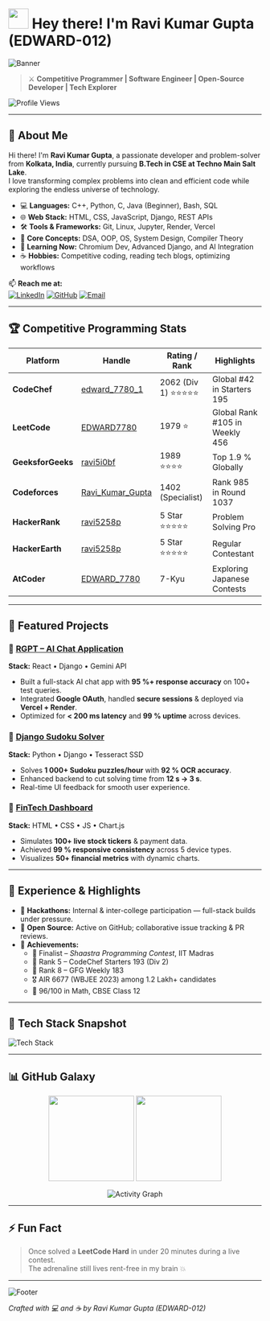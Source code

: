 # <img src="https://media.giphy.com/media/hvRJCLFzcasrR4ia7z/giphy.gif" width="40px"> Hey there! I'm **Ravi Kumar Gupta (EDWARD-012)**  

![Banner](https://capsule-render.vercel.app/api?type=waving&color=gradient&height=230&section=header&text=Ravi%20Kumar%20Gupta%20|%20Code%20Warrior&fontSize=45&fontColor=ffffff&animation=twinkling)

> ⚔️ **Competitive Programmer | Software Engineer | Open-Source Developer | Tech Explorer**

![Profile Views](https://komarev.com/ghpvc/?username=EDWARD-012&color=brightgreen&style=for-the-badge)

---

## 🧠 About Me

Hi there! I'm **Ravi Kumar Gupta**, a passionate developer and problem-solver from **Kolkata, India**, currently pursuing **B.Tech in CSE at Techno Main Salt Lake**.  
I love transforming complex problems into clean and efficient code while exploring the endless universe of technology.

- 💻 **Languages:** C++, Python, C, Java (Beginner), Bash, SQL  
- 🌐 **Web Stack:** HTML, CSS, JavaScript, Django, REST APIs  
- 🛠️ **Tools & Frameworks:** Git, Linux, Jupyter, Render, Vercel  
- 🧩 **Core Concepts:** DSA, OOP, OS, System Design, Compiler Theory  
- 🚀 **Learning Now:** Chromium Dev, Advanced Django, and AI Integration  
- ☕ **Hobbies:** Competitive coding, reading tech blogs, optimizing workflows

📫 **Reach me at:**  
[![LinkedIn](https://img.shields.io/badge/LinkedIn-0077B5?style=for-the-badge&logo=linkedin&logoColor=white)](https://linkedin.com/in/edward7780)
[![GitHub](https://img.shields.io/badge/GitHub-000?style=for-the-badge&logo=github)](https://github.com/EDWARD-012)
[![Email](https://img.shields.io/badge/Email-D14836?style=for-the-badge&logo=gmail&logoColor=white)](mailto:ravi5258p@gmail.com)

---

## 🏆 Competitive Programming Stats

| Platform | Handle | Rating / Rank | Highlights |
|-----------|---------|---------------|-------------|
| **CodeChef** | [edward_7780_1](https://www.codechef.com/users/edward_7780_1) | 2062 (Div 1) ⭐⭐⭐⭐⭐ | Global #42 in Starters 195 |
| **LeetCode** | [EDWARD7780](https://leetcode.com/u/EDWARD7780/) | 1979 ⭐ | Global Rank #105 in Weekly 456 |
| **GeeksforGeeks** | [ravi5i0bf](https://www.geeksforgeeks.org/user/ravi5i0bf/) | 1989 ⭐⭐⭐⭐ | Top 1.9 % Globally |
| **Codeforces** | [Ravi_Kumar_Gupta](https://codeforces.com/profile/Ravi_Kumar_Gupta) | 1402 (Specialist) | Rank 985 in Round 1037 |
| **HackerRank** | [ravi5258p](https://www.hackerrank.com/profile/ravi5258p) | 5 Star ⭐⭐⭐⭐⭐ | Problem Solving Pro |
| **HackerEarth** | [ravi5258p](https://www.hackerearth.com/@ravi5258p/) | 5 Star ⭐⭐⭐⭐⭐ | Regular Contestant |
| **AtCoder** | [EDWARD_7780](https://atcoder.jp/users/EDWARD_7780) | 7-Kyu | Exploring Japanese Contests |

---

## 🚀 Featured Projects

### 🧠 [**RGPT – AI Chat Application**](https://github.com/EDWARD-012/RGPT-Chat-App)
**Stack:** React • Django • Gemini API  
- Built a full-stack AI chat app with **95 %+ response accuracy** on 100+ test queries.  
- Integrated **Google OAuth**, handled **secure sessions** & deployed via **Vercel + Render**.  
- Optimized for **< 200 ms latency** and **99 % uptime** across devices.

### 🔢 [**Django Sudoku Solver**](https://github.com/EDWARD-012/django-sudoku-solver)
**Stack:** Python • Django • Tesseract SSD  
- Solves **1 000+ Sudoku puzzles/hour** with **92 % OCR accuracy**.  
- Enhanced backend to cut solving time from **12 s → 3 s**.  
- Real-time UI feedback for smooth user experience.

### 💸 [**FinTech Dashboard**](https://github.com/EDWARD-012/FinTech)
**Stack:** HTML • CSS • JS • Chart.js  
- Simulates **100+ live stock tickers** & payment data.  
- Achieved **99 % responsive consistency** across 5 device types.  
- Visualizes **50+ financial metrics** with dynamic charts.

---

## 💼 Experience & Highlights

- 🧩 **Hackathons:** Internal & inter-college participation — full-stack builds under pressure.  
- 🧠 **Open Source:** Active on GitHub; collaborative issue tracking & PR reviews.  
- 🎯 **Achievements:**  
  - 🥇 Finalist – *Shaastra Programming Contest*, IIT Madras  
  - 🥈 Rank 5 – CodeChef Starters 193 (Div 2)  
  - 🥈 Rank 8 – GFG Weekly 183  
  - 🎖️ AIR 6677 (WBJEE 2023) among 1.2 Lakh+ candidates  
  - 🧮 96/100 in Math, CBSE Class 12

---

## 🧰 Tech Stack Snapshot

![Tech Stack](https://skillicons.dev/icons?i=cpp,python,html,css,js,django,react,git,linux,mysql,postgres,mongodb&perline=6)

---

## 📊 GitHub Galaxy

<p align="center">
  <img src="https://github-readme-stats.vercel.app/api?username=EDWARD-012&show_icons=true&theme=tokyonight&hide_border=true" height="170">
  <img src="https://github-readme-stats.vercel.app/api/top-langs/?username=EDWARD-012&layout=compact&theme=tokyonight&hide_border=true" height="170">
</p>

<p align="center">
  <img src="https://github-readme-activity-graph.vercel.app/graph?username=EDWARD-012&theme=tokyo-night&hide_border=true" alt="Activity Graph">
</p>

---

## ⚡ Fun Fact

> Once solved a **LeetCode Hard** in under 20 minutes during a live contest.  
> The adrenaline still lives rent-free in my brain 💥

---

![Footer](https://capsule-render.vercel.app/api?type=waving&color=gradient&height=150&section=footer&text=Thanks%20for%20Stopping%20By!&fontSize=35&fontColor=ffffff&animation=twinkling)

*Crafted with 💻 and ☕ by Ravi Kumar Gupta (EDWARD-012)*
